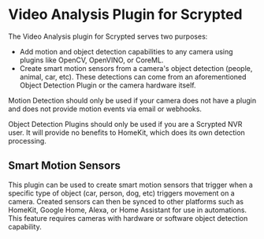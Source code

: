 # Video Analysis Plugin for Scrypted

The Video Analysis plugin for Scrypted serves two purposes:

* Add motion and object detection capabilities to any camera using plugins like OpenCV, OpenVINO, or CoreML.
* Create smart motion sensors from a camera's object detection (people, animal, car, etc). These detections can come from an aforementioned Object Detection Plugin or the camera hardware itself.

Motion Detection should only be used if your camera does not have a plugin and does not provide motion
events via email or webhooks.

Object Detection Plugins should only be used if you are a Scrypted NVR user. It will provide no
benefits to HomeKit, which does its own detection processing.

## Smart Motion Sensors

This plugin can be used to create smart motion sensors that trigger when a specific type of object (car, person, dog, etc) triggers movement on a camera. Created sensors can then be synced to other platforms such as HomeKit, Google Home, Alexa, or Home Assistant for use in automations. This feature requires cameras with hardware or software object detection capability.
